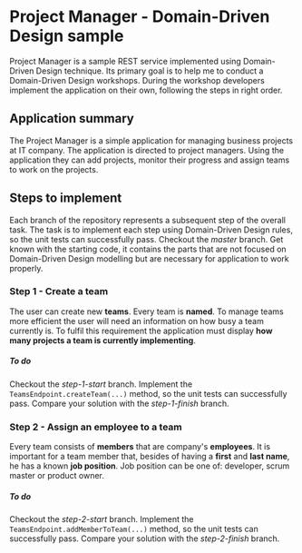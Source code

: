 # Project Manager - Domain-Driven Design sample
Project Manager is a sample REST service implemented using Domain-Driven Design technique.
Its primary goal is to help me to conduct a Domain-Driven Design workshops.
During the workshop developers implement the application on their own, following the steps in right order.

## Application summary
The Project Manager is a simple application for managing business projects at IT company.
The application is directed to project managers.
Using the application they can add projects, monitor their progress and assign teams to work on the projects.

## Steps to implement
Each branch of the repository represents a subsequent step of the overall task.
The task is to implement each step using Domain-Driven Design rules, so the unit tests can successfully pass.
Checkout the _master_ branch.
Get known with the starting code, it contains the parts that are not focused on Domain-Driven Design modelling but are necessary for application to work properly.

### Step 1 - Create a team
The user can create new **teams**.
Every team is **named**.
To manage teams more efficient the user will need an information on how busy a team currently is.
To fulfil this requirement the application must display **how many projects a team is currently implementing**.

##### To do
Checkout the _step-1-start_ branch.
Implement the `TeamsEndpoint.createTeam(...)` method, so the unit tests can successfully pass.
Compare your solution with the _step-1-finish_ branch.

### Step 2 - Assign an employee to a team
Every team consists of **members** that are company's **employees**.
It is important for a team member that, besides of having a **first** and **last name**, he has a known **job position**.
Job position can be one of: developer, scrum master or product owner.

##### To do
Checkout the _step-2-start_ branch.
Implement the `TeamsEndpoint.addMemberToTeam(...)` method, so the unit tests can successfully pass.
Compare your solution with the _step-2-finish_ branch.
